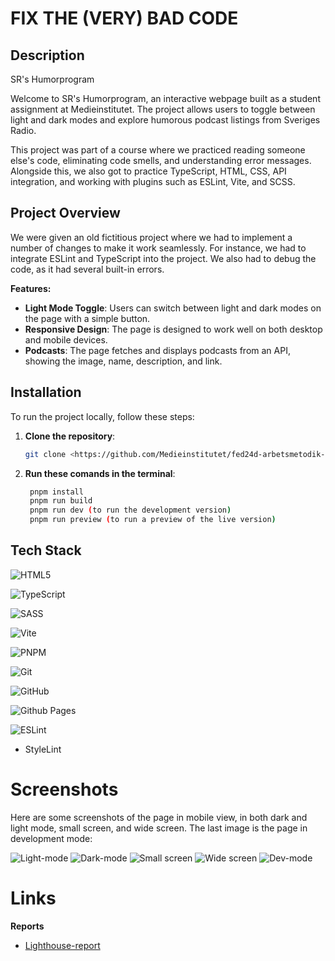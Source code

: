 # FIX THE (VERY) BAD CODE 

## Description

SR's Humorprogram

Welcome to SR's Humorprogram, an interactive webpage built as a student assignment at Medieinstitutet. The project allows users to toggle between light and dark modes and explore humorous podcast listings from Sveriges Radio. 

This project was part of a course where we practiced reading someone else's code, eliminating code smells, and understanding error messages. Alongside this, we also got to practice TypeScript, HTML, CSS, API integration, and working with plugins such as ESLint, Vite, and SCSS.

## Project Overview
We were given an old fictitious project where we had to implement a number of changes to make it work seamlessly. For instance, we had to integrate ESLint and TypeScript into the project. We also had to debug the code, as it had several built-in errors.

**Features:**
- **Light Mode Toggle**: Users can switch between light and dark modes on the page with a simple button.
- **Responsive Design**: The page is designed to work well on both desktop and mobile devices.
- **Podcasts**: The page fetches and displays podcasts from an API, showing the image, name, description, and link.

## Installation

To run the project locally, follow these steps:

1. **Clone the repository**:
   ```bash
   git clone <https://github.com/Medieinstitutet/fed24d-arbetsmetodik-inl-1-AgnesWilson>
2. **Run these comands in the terminal**:
   ```bash
    pnpm install
    pnpm run build
    pnpm run dev (to run the development version)
    pnpm run preview (to run a preview of the live version)

## Tech Stack
![HTML5](https://img.shields.io/badge/html5-%23E34F26.svg?style=for-the-badge&logo=html5&logoColor=white)

![TypeScript](https://img.shields.io/badge/typescript-%23007ACC.svg?style=for-the-badge&logo=typescript&logoColor=white)
    
![SASS](https://img.shields.io/badge/SASS-hotpink.svg?style=for-the-badge&logo=SASS&logoColor=white)

![Vite](https://img.shields.io/badge/vite-%23646CFF.svg?style=for-the-badge&logo=vite&logoColor=white) 

![PNPM](https://img.shields.io/badge/pnpm-%234a4a4a.svg?style=for-the-badge&logo=pnpm&logoColor=f69220)

![Git](https://img.shields.io/badge/git-%23F05033.svg?style=for-the-badge&logo=git&logoColor=white)

![GitHub](https://img.shields.io/badge/github-%23121011.svg?style=for-the-badge&logo=github&logoColor=white)

![Github Pages](https://img.shields.io/badge/github%20pages-121013?style=for-the-badge&logo=github&logoColor=white)

![ESLint](https://img.shields.io/badge/ESLint-4B3263?style=for-the-badge&logo=eslint&logoColor=white) 

+ StyleLint

# Screenshots
Here are some screenshots of the page in mobile view, in both dark and light mode, small screen, and wide screen. The last image is the page in development mode:

![Light-mode](assets/light-mode.png)
![Dark-mode](assets/dark-mode.png)
![Small screen](assets/small-screen.png)
![Wide screen](assets/wide-screen.png)
![Dev-mode](assets/dev-mode.png)

# Links

**Reports**
- [Lighthouse-report](assets/lighthouse.png)
